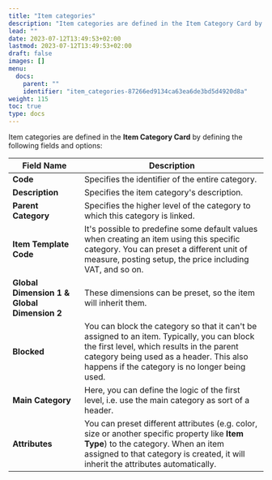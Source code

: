 ```yaml
---
title: "Item categories"
description: "Item categories are defined in the Item Category Card by defining the fields and options listed in this article."
lead: ""
date: 2023-07-12T13:49:53+02:00
lastmod: 2023-07-12T13:49:53+02:00
draft: false
images: []
menu:
  docs:
    parent: ""
    identifier: "item_categories-87266ed9134ca63ea6de3bd5d4920d8a"
weight: 115
toc: true
type: docs
---
```


Item categories are defined in the **Item Category Card** by defining the following fields and options:

| Field Name      | Description |
| ----------- | ----------- |
| **Code** | Specifies the identifier of the entire category. |
| **Description** | Specifies the item category's description. |
| **Parent Category** | Specifies the higher level of the category to which this category is linked. | 
| **Item Template Code** | It's possible to predefine some default values when creating an item using this specific category. You can preset a different unit of measure, posting setup, the price including VAT, and so on. |
| **Global Dimension 1 & Global Dimension 2** | These dimensions can be preset, so the item will inherit them. |
| **Blocked** | You can block the category so that it can't be assigned to an item. Typically, you can block the first level, which results in the parent category being used as a header. This also happens if the category is no longer being used.  |
| **Main Category** | Here, you can define the logic of the first level, i.e. use the main category as sort of a header. |
| **Attributes** | You can preset different attributes (e.g. color, size or another specific property like **Item Type**) to the category. When an item assigned to that category is created, it will inherit the attributes automatically. | 
